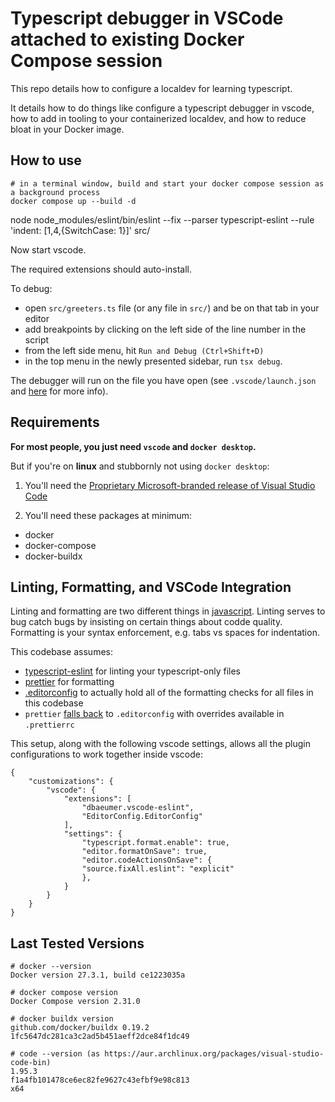 # Typescript debugger in VSCode attached to existing Docker Compose session

This repo details how to configure a localdev for learning typescript. 

It details how to do things like configure a typescript debugger in vscode, how to add in tooling to your containerized localdev, and how to reduce bloat in your Docker image. 

## How to use

```
# in a terminal window, build and start your docker compose session as a background process
docker compose up --build -d
```

node node_modules/eslint/bin/eslint --fix --parser typescript-eslint --rule 'indent: [1,4,{SwitchCase: 1}]' src/

Now start vscode.

The required extensions should auto-install. 

To debug:

- open `src/greeters.ts` file (or any file in `src/`) and be on that tab in your editor
- add breakpoints by clicking on the left side of the line number in the script
- from the left side menu, hit `Run and Debug (Ctrl+Shift+D)` 
- in the top menu in the newly presented sidebar, run `tsx debug`. 

The debugger will run on the file you have open (see `.vscode/launch.json` and [here](https://tsx.is/vscode#setup) for more info). 

## Requirements

**For most people, you just need `vscode` and `docker desktop`.**

But if you're on **linux** and stubbornly not using `docker desktop`:

1. You'll need the [Proprietary Microsoft-branded release of Visual Studio Code](https://wiki.archlinux.org/title/Visual_Studio_Code)

2. You'll need these packages at minimum:
- docker 
- docker-compose 
- docker-buildx

## Linting, Formatting, and VSCode Integration

Linting and formatting are two different things in [javascript](https://prettier.io/docs/en/comparison). Linting serves to bug catch bugs by insisting on certain things about codde quality. Formatting is your syntax enforcement, e.g. tabs vs spaces for indentation.

This codebase assumes:

- [typescript-eslint](https://typescript-eslint.io/) for linting your typescript-only files
- [prettier](https://prettier.io) for formatting
- [.editorconfig](https://editorconfig.org/) to actually hold all of the formatting checks for all files in this codebase
- `prettier` [falls back](https://prettier.io/docs/en/configuration#editorconfig) to `.editorconfig` with overrides available in `.prettierrc`

This setup, along with the following vscode settings, allows all the plugin configurations to work together inside vscode:

```
{
    "customizations": {
        "vscode": {
            "extensions": [
                "dbaeumer.vscode-eslint",
                "EditorConfig.EditorConfig"
            ],
            "settings": {
                "typescript.format.enable": true,
                "editor.formatOnSave": true,
                "editor.codeActionsOnSave": {
                "source.fixAll.eslint": "explicit"
                },
            }
        }
    }
}
```

## Last Tested Versions

```
# docker --version
Docker version 27.3.1, build ce1223035a

# docker compose version
Docker Compose version 2.31.0

# docker buildx version
github.com/docker/buildx 0.19.2 1fc5647dc281ca3c2ad5b451aeff2dce84f1dc49

# code --version (as https://aur.archlinux.org/packages/visual-studio-code-bin)
1.95.3
f1a4fb101478ce6ec82fe9627c43efbf9e98c813
x64
